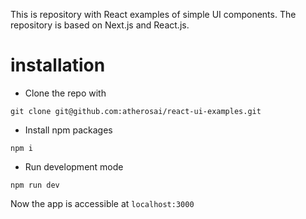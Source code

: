 This is repository with React examples of simple UI components. The repository is based on Next.js and React.js. 

# installation

* Clone the repo with
```
git clone git@github.com:atherosai/react-ui-examples.git
```
* Install npm packages
```
npm i 
```
* Run development mode
```
npm run dev
```

Now the app is accessible at ```localhost:3000```




